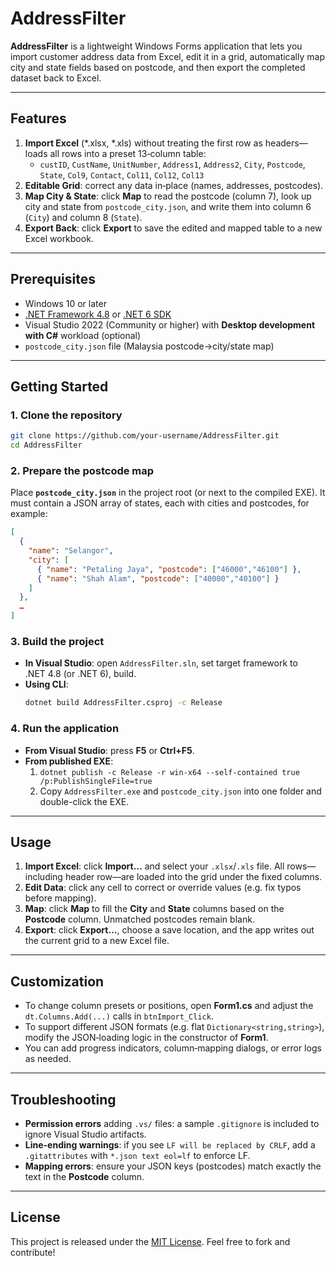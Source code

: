 # AddressFilter

**AddressFilter** is a lightweight Windows Forms application that lets you import customer address data from Excel, edit it in a grid, automatically map city and state fields based on postcode, and then export the completed dataset back to Excel.

---

## Features

1. **Import Excel** (*.xlsx, *.xls) without treating the first row as headers—loads all rows into a preset 13‑column table:
   - `custID`, `CustName`, `UnitNumber`, `Address1`, `Address2`, `City`, `Postcode`, `State`, `Col9`, `Contact`, `Col11`, `Col12`, `Col13`
2. **Editable Grid**: correct any data in‑place (names, addresses, postcodes).
3. **Map City & State**: click **Map** to read the postcode (column 7), look up city and state from `postcode_city.json`, and write them into column 6 (`City`) and column 8 (`State`).
4. **Export Back**: click **Export** to save the edited and mapped table to a new Excel workbook.

---

## Prerequisites

- Windows 10 or later
- [.NET Framework 4.8](https://dotnet.microsoft.com/download/dotnet-framework/net48) or [.NET 6 SDK](https://dotnet.microsoft.com/download)
- Visual Studio 2022 (Community or higher) with **Desktop development with C#** workload (optional)
- `postcode_city.json` file (Malaysia postcode→city/state map)

---

## Getting Started

### 1. Clone the repository

```bash
git clone https://github.com/your-username/AddressFilter.git
cd AddressFilter
```

### 2. Prepare the postcode map

Place **`postcode_city.json`** in the project root (or next to the compiled EXE). It must contain a JSON array of states, each with cities and postcodes, for example:

```json
[
  {
    "name": "Selangor",
    "city": [
      { "name": "Petaling Jaya", "postcode": ["46000","46100"] },
      { "name": "Shah Alam", "postcode": ["40000","40100"] }
    ]
  },
  …
]
```

### 3. Build the project

- **In Visual Studio**: open `AddressFilter.sln`, set target framework to .NET 4.8 (or .NET 6), build.
- **Using CLI**:
  ```bash
  dotnet build AddressFilter.csproj -c Release
  ```

### 4. Run the application

- **From Visual Studio**: press **F5** or **Ctrl+F5**.
- **From published EXE**:
  1. `dotnet publish -c Release -r win-x64 --self-contained true /p:PublishSingleFile=true`
  2. Copy `AddressFilter.exe` and `postcode_city.json` into one folder and double-click the EXE.

---

## Usage

1. **Import Excel**: click **Import…** and select your `.xlsx`/`.xls` file. All rows—including header row—are loaded into the grid under the fixed columns.
2. **Edit Data**: click any cell to correct or override values (e.g. fix typos before mapping).
3. **Map**: click **Map** to fill the **City** and **State** columns based on the **Postcode** column. Unmatched postcodes remain blank.
4. **Export**: click **Export…**, choose a save location, and the app writes out the current grid to a new Excel file.

---

## Customization

- To change column presets or positions, open **Form1.cs** and adjust the `dt.Columns.Add(...)` calls in `btnImport_Click`.
- To support different JSON formats (e.g. flat `Dictionary<string,string>`), modify the JSON‑loading logic in the constructor of **Form1**.
- You can add progress indicators, column‑mapping dialogs, or error logs as needed.

---

## Troubleshooting

- **Permission errors** adding `.vs/` files: a sample `.gitignore` is included to ignore Visual Studio artifacts.
- **Line-ending warnings**: if you see `LF will be replaced by CRLF`, add a `.gitattributes` with `*.json text eol=lf` to enforce LF.
- **Mapping errors**: ensure your JSON keys (postcodes) match exactly the text in the **Postcode** column.

---

## License

This project is released under the [MIT License](LICENSE). Feel free to fork and contribute!

